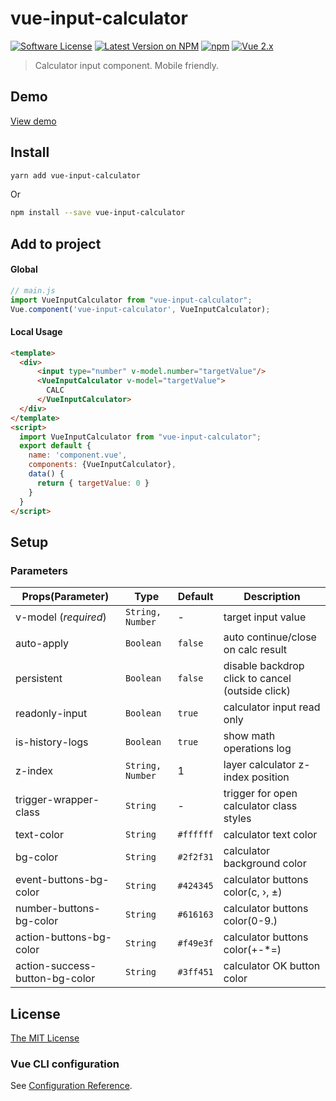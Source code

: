 # vue-input-calculator

[![Software License](https://img.shields.io/badge/license-MIT-brightgreen.svg?style=flat-square)](LICENSE)
[![Latest Version on NPM](https://img.shields.io/npm/v/vue-input-calculator.svg?style=flat-square)](https://www.npmjs.com/package/vue-input-calculator)
[![npm](https://img.shields.io/npm/dt/vue-input-calculator.svg?style=flat-square)](https://www.npmjs.com/package/vue-input-calculator)
[![Vue 2.x](https://img.shields.io/badge/vue-2.x-brightgreen.svg?style=flat-square)](https://vuejs.org)

> Calculator input component. Mobile friendly.
## Demo
[View demo](https://lih1989.github.io/vue-input-calculator/)

## Install

```bash
yarn add vue-input-calculator
```

Or

```bash
npm install --save vue-input-calculator
```

## Add to project

#### Global
```js
// main.js
import VueInputCalculator from "vue-input-calculator";
Vue.component('vue-input-calculator', VueInputCalculator);
```

#### Local Usage

```html
<template>
  <div>
      <input type="number" v-model.number="targetValue"/>
      <VueInputCalculator v-model="targetValue">
        CALC
      </VueInputCalculator>
  </div>
</template>
<script>
  import VueInputCalculator from "vue-input-calculator";
  export default {
    name: 'component.vue',
    components: {VueInputCalculator},
    data() {
      return { targetValue: 0 }
    }
  }
</script>
```

## Setup
### Parameters

Props(Parameter) | Type | Default | Description
--------- | ---- | ------- | -----------
v-model (*required*) | `String, Number` | - | target input value
auto-apply | `Boolean` | `false` | auto continue/close on calc result
persistent | `Boolean` | `false` | disable backdrop click to cancel (outside click)
readonly-input | `Boolean` | `true` | calculator input read only
is-history-logs | `Boolean` | `true` | show math operations log
z-index | `String, Number` | 1 | layer calculator z-index position 
trigger-wrapper-class | `String` | - | trigger for open calculator class styles
text-color | `String` | `#ffffff` | calculator text color
bg-color | `String` | `#2f2f31` | calculator background color
event-buttons-bg-color | `String` | `#424345` | calculator buttons color(c, &rsaquo;, &plusmn;)
number-buttons-bg-color | `String` | `#616163` | calculator buttons color(0-9.)
action-buttons-bg-color | `String` | `#f49e3f` | calculator buttons color(+-\*=)
action-success-button-bg-color | `String` | `#3ff451` | calculator OK button color

## License
[The MIT License](http://opensource.org/licenses/MIT)

### Vue CLI configuration
See [Configuration Reference](https://cli.vuejs.org/config/).
